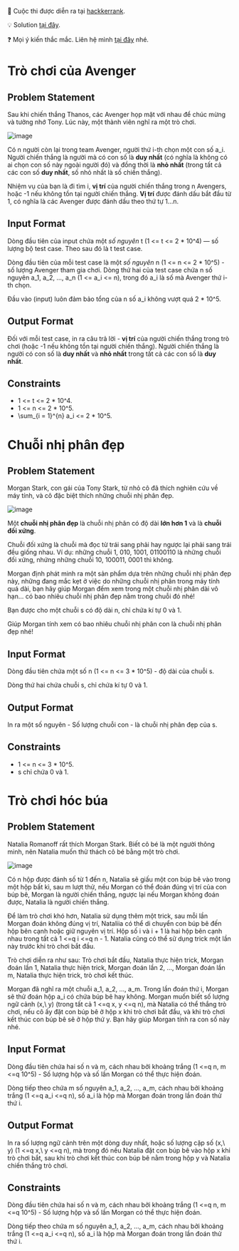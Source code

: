 📌 Cuộc thi được diễn ra tại [hackkerrank](https://www.hackerrank.com/kythilaptrinhcanhanthang72023).

💡 Solution [tại đây](https://dark-rowboat-c2a.notion.site/H-p-OLP-7da39ef7eb3c457b8fefb1b6755bfd78).

❓ Mọi ý kiến thắc mắc. Liên hệ mình [tại đây](https://www.facebook.com/phamtrung.tin.739) nhé.

# Trò chơi của Avenger

## Problem Statement

Sau khi chiến thắng Thanos, các Avenger họp mặt với nhau để chúc mừng và tưởng nhớ Tony. Lúc này, một thành viên nghĩ ra một trò chơi.

![image](https://s3.amazonaws.com/hr-assets/0/1626933521-34e9909f4e-susan-holt-simpson-GQ327RPuxhI-unsplash.jpg)

Có n người còn lại trong team Avenger, người thứ i-th chọn một con số a_i. Người chiến thắng là người mà có con số là **duy nhất** (có nghĩa là không có ai chọn con số này ngoài người đó) và đồng thời là **nhỏ nhất** (trong tất cả các con số **duy nhất**, số nhỏ nhất là số chiến thắng).

Nhiệm vụ của bạn là đi tìm i, **vị trí** của người chiến thắng trong n Avengers, hoặc -1 nếu không tồn tại người chiến thắng. **Vị trí** được đánh dấu bắt đầu từ 1, có nghĩa là các Avenger được đánh dấu theo thứ tự 1...n.

## Input Format

Dòng đầu tiên của input chứa một _số nguyên_ t (1 <= t <= 2 \* 10^4) — số lượng bộ test case. Theo sau đó là t test case.

Dòng đầu tiên của mỗi test case là một _số nguyên_ n (1 <= n <= 2 \* 10^5) - số lượng Avenger tham gia chơi. Dòng thứ hai của test case chứa n số nguyên a_1, a_2, ..., a_n (1 <= a_i <= n), trong đó a_i là số mà Avenger thứ i-th chọn.

Đầu vào (input) luôn đảm bảo tổng của n số a_i không vượt quá 2 \* 10^5.

## Output Format

Đối với mỗi test case, in ra câu trả lời - **vị trí** của người chiến thắng trong trò chơi (hoặc -1 nếu không tồn tại người chiến thắng). Người chiến thắng là người có con số là **duy nhất** và **nhỏ nhất** trong tất cả các con số là **duy nhất**.

## Constraints

- 1 <= t <= 2 \* 10^4.
- 1 <= n <= 2 \* 10^5.
- \sum\_{i = 1}^{n} a_i <= 2 \* 10^5.

# Chuỗi nhị phân đẹp

## Problem Statement

Morgan Stark, con gái của Tony Stark, từ nhỏ cô đã thích nghiên cứu về máy tính, và cô đặc biệt thích những chuỗi nhị phân đẹp.

![image](https://s3.amazonaws.com/hr-assets/0/1626933638-ec0a2c82b1-alexander-sinn-KgLtFCgfC28-unsplash.jpg)

Một **chuỗi nhị phân đẹp** là chuỗi nhị phân có độ dài **lớn hơn 1** và là **chuỗi đối xứng**.

Chuỗi đối xứng là chuỗi mà đọc từ trái sang phải hay ngược lại phải sang trái đều giống nhau. Ví dụ: những chuỗi 1, 010, 1001, 01100110 là những chuỗi đối xứng, nhứng những chuỗi 10, 100011, 0001 thì không.

Morgan định phát minh ra một sản phẩm dựa trên những chuỗi nhị phân đẹp này, những đang mắc kẹt ở việc do những chuỗi nhị phân trong máy tính quá dài, bạn hãy giúp Morgan đếm xem trong một chuỗi nhị phân dài vô hạn... có bao nhiêu chuỗi nhị phân đẹp nằm trong chuỗi đó nhé!

Bạn được cho một chuỗi s có độ dài n, chỉ chứa kí tự 0 và 1.

Giúp Morgan tính xem có bao nhiêu chuỗi nhị phân con là chuỗi nhị phân đẹp nhé!

## Input Format

Dòng đầu tiên chứa một số n (1 <= n <= 3 \* 10^5) - độ dài của chuỗi s.

Dòng thứ hai chứa chuỗi s, chỉ chứa kí tự 0 và 1.

## Output Format

In ra một số nguyên - Số lượng chuỗi con - là chuỗi nhị phân đẹp của s.

## Constraints

- 1 <= n <= 3 \* 10^5.
- s chỉ chứa 0 và 1.

# Trò chơi hóc búa

## Problem Statement

Natalia Romanoff rất thích Morgan Stark. Biết cô bé là một người thông minh, nên Natalia muốn thử thách cô bé bằng một trò chơi.

![image](https://s3.amazonaws.com/hr-assets/0/1626934437-59593695bc-susan-holt-simpson-H7SCRwU1aiM-unsplash.jpg)

Có n hộp được đánh số từ 1 đến n, Natalia sẽ giấu một con búp bê vào trong một hộp bất kì, sau m lượt thử, nếu Morgan có thể đoán đúng vị trí của con búp bê, Morgan là người chiến thắng, ngược lại nếu Morgan không đoán được, Natalia là người chiến thắng.

Để làm trò chơi khó hơn, Natalia sử dụng thêm một trick, sau mỗi lần Morgan đoán không đúng vị trí, Nataliia có thể di chuyển con búp bê đến hộp bên cạnh hoặc giữ nguyên vị trí. Hộp số i và i + 1 là hai hộp bên cạnh nhau trong tất cả 1 <=q i <=q n - 1. Natalia cũng có thể sử dụng trick một lần này trước khi trò chơi bắt đầu.

Trò chơi diễn ra như sau: Trò chơi bắt đầu, Natalia thực hiện trick, Morgan đoán lần 1, Natalia thực hiện trick, Morgan đoán lần 2, ..., Morgan đoán lần m, Natalia thực hiện trick, trò chơi kết thúc.

Morgan đã nghĩ ra một chuỗi a_1, a_2, ..., a_m. Trong lần đoán thứ i, Morgan sẽ thử đoán hộp a_i có chứa búp bê hay không. Morgan muốn biết số lượng ngữ cảnh (x,\ y) (trong tất cả 1 <=q x, y <=q n), mà Natalia có thể thắng trò chơi, nếu cô ấy đặt con búp bê ở hộp x khi trò chơi bắt đầu, và khi trò chơi kết thúc con búp bê sẽ ở hộp thứ y. Bạn hãy giúp Morgan tính ra con số này nhé.

## Input Format

Dòng đầu tiên chứa hai số n và m, cách nhau bởi khoảng trắng (1 <=q n, m <=q 10^5) - Số lượng hộp và số lần Morgan có thể thực hiện đoán.

Dòng tiếp theo chứa m số nguyên a_1, a_2, ..., a_m, cách nhau bởi khoảng trắng (1 <=q a_i <=q n), số a_i là hộp mà Morgan đoán trong lần đoán thử thứ i.

## Output Format

In ra số lượng ngữ cảnh trên một dòng duy nhất, hoặc số lượng cặp số (x,\ y) (1 <=q x,\ y <=q n), mà trong đó nếu Natalia đặt con búp bê vào hộp x khi trò chơi bắt, sau khi trò chơi kết thúc con búp bê nằm trong hộp y và Natalia chiến thắng trò chơi.

## Constraints

Dòng đầu tiên chứa hai số n và m, cách nhau bởi khoảng trắng (1 <=q n, m <=q 10^5) - Số lượng hộp và số lần Morgan có thể thực hiện đoán.

Dòng tiếp theo chứa m số nguyên a_1, a_2, ..., a_m, cách nhau bởi khoảng trắng (1 <=q a_i <=q n), số a_i là hộp mà Morgan đoán trong lần đoán thử thứ i.
